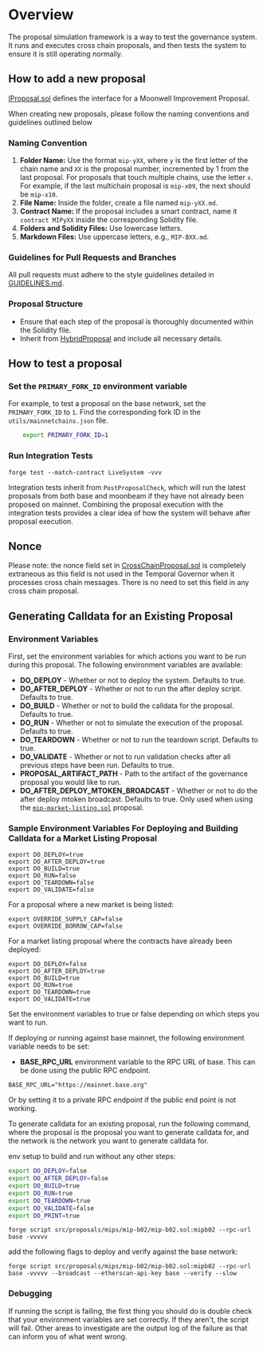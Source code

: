 # Overview

The proposal simulation framework is a way to test the governance system. It
runs and executes cross chain proposals, and then tests the system to ensure it
is still operating normally.

## How to add a new proposal

[IProposal.sol](../../src/proposals/proposalTypes/IProposal.sol) defines the
interface for a Moonwell Improvement Proposal.

When creating new proposals, please follow the naming conventions and guidelines
outlined below

### Naming Convention

1.  **Folder Name:** Use the format `mip-yXX`, where `y` is the first letter of
    the chain name and `XX` is the proposal number, incremented by 1 from the
    last proposal. For proposals that touch multiple chains, use the letter `x`.
    For example, if the last multichain proposal is `mip-x09`, the next should
    be `mip-x10`.
2.  **File Name:** Inside the folder, create a file named `mip-yXX.md`.
3.  **Contract Name:** If the proposal includes a smart contract, name it
    `contract MIPyXX` inside the corresponding Solidity file.
4.  **Folders and Solidity Files:** Use lowercase letters.
5.  **Markdown Files:** Use uppercase letters, e.g., `MIP-BXX.md`.

### Guidelines for Pull Requests and Branches

All pull requests must adhere to the style guidelines detailed in
[GUIDELINES.md](../GUIDELINES.md).

### Proposal Structure

- Ensure that each step of the proposal is thoroughly documented within the
  Solidity file.
- Inherit from
  [HybridProposal](../../src/proposals/proposalTypes/HybridProposal.sol) and
  include all necessary details.

## How to test a proposal

### Set the `PRIMARY_FORK_ID` environment variable

For example, to test a proposal on the base network, set the `PRIMARY_FORK_ID`
to `1`. Find the corresponding fork ID in the `utils/mainnetchains.json` file.

```bash
    export PRIMARY_FORK_ID=1
```

### Run Integration Tests

`forge test --match-contract LiveSystem -vvv`

Integration tests inherit from `PostProposalCheck`, which will run the latest
proposals from both base and moonbeam if they have not already been proposed on
mainnet. Combining the proposal execution with the integration tests provides a
clear idea of how the system will behave after proposal execution.

## Nonce

Please note: the nonce field set in
[CrossChainProposal.sol](./../proposals/proposalTypes/CrossChainProposal.sol) is
completely extraneous as this field is not used in the Temporal Governor when it
processes cross chain messages. There is no need to set this field in any cross
chain proposal.

## Generating Calldata for an Existing Proposal

### Environment Variables

First, set the environment variables for which actions you want to be run during
this proposal. The following environment variables are available:

- **DO_DEPLOY** - Whether or not to deploy the system. Defaults to true.
- **DO_AFTER_DEPLOY** - Whether or not to run the after deploy script. Defaults
  to true.
- **DO_BUILD** - Whether or not to build the calldata for the proposal. Defaults
  to true.
- **DO_RUN** - Whether or not to simulate the execution of the proposal.
  Defaults to true.
- **DO_TEARDOWN** - Whether or not to run the teardown script. Defaults to true.
- **DO_VALIDATE** - Whether or not to run validation checks after all previous
  steps have been run. Defaults to true.
- **PROPOSAL_ARTIFACT_PATH** - Path to the artifact of the governance proposal
  you would like to run.
- **DO_AFTER_DEPLOY_MTOKEN_BROADCAST** - Whether or not to do the after deploy
  mtoken broadcast. Defaults to true. Only used when using the
  [`mip-market-listing.sol`](./src/proposals/mips/examples/mip-market-listing/mip-market-listing.sol)
  proposal.

### Sample Environment Variables For Deploying and Building Calldata for a Market Listing Proposal

```
export DO_DEPLOY=true
export DO_AFTER_DEPLOY=true
export DO_BUILD=true
export DO_RUN=false
export DO_TEARDOWN=false
export DO_VALIDATE=false
```

For a proposal where a new market is being listed:

```
export OVERRIDE_SUPPLY_CAP=false
export OVERRIDE_BORROW_CAP=false
```

For a market listing proposal where the contracts have already been deployed:

```
export DO_DEPLOY=false
export DO_AFTER_DEPLOY=true
export DO_BUILD=true
export DO_RUN=true
export DO_TEARDOWN=true
export DO_VALIDATE=true

```

Set the environment variables to true or false depending on which steps you want
to run.

If deploying or running against base mainnet, the following environment variable
needs to be set:

- **BASE_RPC_URL** environment variable to the RPC URL of base. This can be done
  using the public RPC endpoint.

```
BASE_RPC_URL="https://mainnet.base.org"
```

Or by setting it to a private RPC endpoint if the public end point is not
working.

To generate calldata for an existing proposal, run the following command, where
the proposal is the proposal you want to generate calldata for, and the network
is the network you want to generate calldata for.

env setup to build and run without any other steps:

```bash
export DO_DEPLOY=false
export DO_AFTER_DEPLOY=false
export DO_BUILD=true
export DO_RUN=true
export DO_TEARDOWN=true
export DO_VALIDATE=false
export DO_PRINT=true
```

`forge script src/proposals/mips/mip-b02/mip-b02.sol:mipb02 --rpc-url base -vvvvv`

add the following flags to deploy and verify against the base network:

`forge script src/proposals/mips/mip-b02/mip-b02.sol:mipb02 --rpc-url base -vvvvv --broadcast --etherscan-api-key base --verify --slow`

### Debugging

If running the script is failing, the first thing you should do is double check
that your environment variables are set correctly. If they aren't, the script
will fail. Other areas to investigate are the output log of the failure as that
can inform you of what went wrong.
